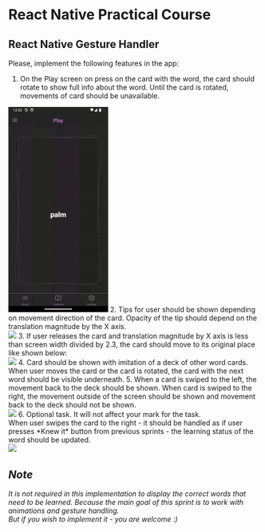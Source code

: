 # React Native Practical Course
## React Native Gesture Handler

Please, implement the following features in the app:

1. On the Play screen on press on the card with the word, the card should rotate to show full info about the word. Until the card is rotated, movements of card should be unavailable. <br>
<img src="./assets/demo-play(1).gif" width="200">
2. Tips for user should be shown depending on movement direction of the card. Opacity of the tip should depend on the translation magnitude by the X axis.<br>
<img src="./assets/demo-play(2).gif" width="200">
3. If user releases the card and translation magnitude by X axis is less than screen width divided by 2.3, the card should move to its original place like shown below: <br>
<img src="./assets/demo-play(3).gif" width="200">
4. Card should be shown with imitation of a deck of other word cards. When user moves the card or the card is rotated, the card with the next word should be visible underneath.
5. When a card is swiped to the left, the movement back to the deck should be shown. When card is swiped to the right, the movement outside of the screen should be shown and movement back to the deck should not be shown.<br>
<img src="./assets/demo-play(4).gif" width="200">
6. Optional task. It will not affect your mark for the task. <br>
When user swipes the card to the right - it should be handled as if user presses *Knew it* button from previous sprints - the learning status of the word should be updated.<br>
<img src="./assets/demo-play(5).gif" width="200">

## *Note*
*It is not required in this implementation to display the correct words that need to be learned. Because the main goal of this sprint is to work with animations and gesture handling.   
But if you wish to implement it - you are welcome :)*
